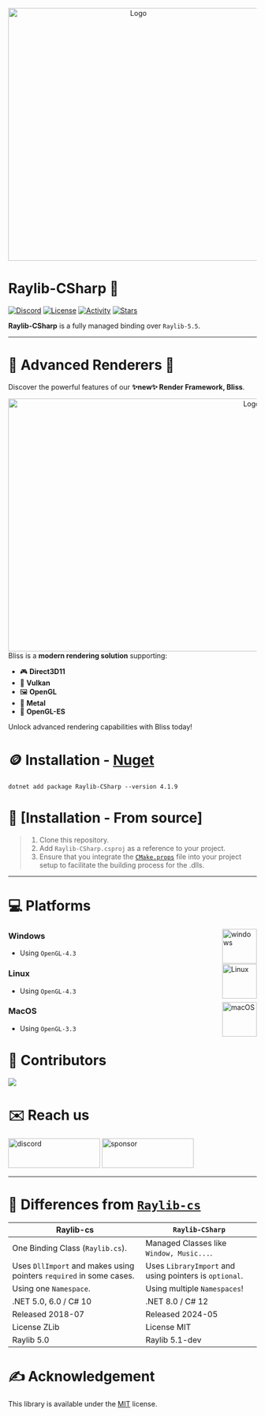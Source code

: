 <p align="center" style="margin-bottom: 0px !important;">
  <img width="512" src="https://github.com/MrScautHD/Raylib-CSharp/assets/65916181/6b01ab20-dbb1-40fc-a19f-acd7ae30c738" alt="Logo" align="center">
</p>

# Raylib-CSharp 🚀
[![Discord](https://img.shields.io/discord/1199798541980283051?style=flat-square&logo=discord&label=Discord)](https://discord.gg/7XKw6YQa76)
[![License](https://img.shields.io/github/license/MrScautHD/Raylib-CSharp?style=flat-square&logo=libreofficewriter&label=License)](LICENSE)
[![Activity](https://img.shields.io/github/commit-activity/w/MrScautHD/Raylib-CSharp?style=flat-square&logo=Github&label=Activity)](https://github.com/MrScautHD/Raylib-CSharp/activity)
[![Stars](https://img.shields.io/github/stars/MrScautHD/Raylib-CSharp?style=flat-square&logo=Github&label=Stars)](https://github.com/MrScautHD/Raylib-CSharp/stargazers)

__Raylib-CSharp__ is a fully managed binding over `Raylib-5.5`.

---

# 🔧 **Advanced Renderers** 🚀
Discover the powerful features of our **✨new✨ Render Framework, Bliss**. 

<p align="right" style="margin-bottom: 0px !important;">
  <img width="512" src="https://github.com/user-attachments/assets/cb8a5929-3f79-4a68-ab2c-36b395148c06" alt="Logo" align="right">
</p>

Bliss is a **modern rendering solution** supporting:
- 🎮 **Direct3D11**
- 🌋 **Vulkan**
- 🖼️ **OpenGL**
- 🍎 **Metal**
- 📱 **OpenGL-ES**

Unlock advanced rendering capabilities with Bliss today!

# 🪙 Installation - [Nuget](https://www.nuget.org/packages/Raylib-CSharp)
```
dotnet add package Raylib-CSharp --version 4.1.9
```

# 📖 [Installation - From source]
> 1. Clone this repository.
> 2. Add `Raylib-CSharp.csproj` as a reference to your project.
> 3. Ensure that you integrate the [`CMake.props`](https://github.com/MrScautHD/Raylib-CSharp/blob/main/src/Raylib-CSharp.Test/CMake.props) file into your project setup to facilitate the building process for the .dlls.
---

# 💻 Platforms
[<img src="https://github.com/MrScautHD/Sparkle/assets/65916181/a92bd5fa-517b-44c2-ab58-cc01b5ae5751" alt="windows" width="70" height="70" align="right">](https://www.microsoft.com/de-at/windows)
### Windows
- Using `OpenGL-4.3`

[<img src="https://github.com/MrScautHD/Sparkle/assets/65916181/f9e643a8-4d46-450c-91ac-d220394ecd42" alt="Linux" width="70" height="70" align="right">](https://www.ubuntu.com/)
### Linux
- Using `OpenGL-4.3`

[<img src="https://github.com/MrScautHD/Sparkle/assets/65916181/e37eb15f-4237-47ae-9ae7-e4455f7c3d92" alt="macOS" width="70" height="70" align="right">](https://www.apple.com/at/macos/sonoma/)
### MacOS
- Using `OpenGL-3.3`

# 🧑 Contributors
<a href="https://github.com/mrscauthd/Raylib-CSharp/graphs/contributors">
  <img src="https://contrib.rocks/image?repo=mrscauthd/Raylib-CSharp&max=500&columns=20&anon=1" />
</a>

# ✉️ Reach us
[<img src="https://github.com/MrScautHD/Sparkle/assets/65916181/87b291cd-6506-4fb5-b032-abf3170a28c4" alt="discord" width="186" height="60">](https://discord.gg/7XKw6YQa76)
[<img src="https://github.com/MrScautHD/Sparkle/assets/65916181/de09f016-db11-4554-aa56-4d1bd6c2464f" alt="sponsor" width="186" height="60">](https://github.com/sponsors/MrScautHD)

---

# 📖 Differences from [`Raylib-cs`](https://github.com/ChrisDill/Raylib-cs)

| Raylib-cs                                                            | `Raylib-CSharp`                                                                                                                                                                   |
| -------------------------------------------------------------------- | --------------------------------------------------------------------------------------------------------------------------------------------------------------------------------- |
| One Binding Class (`Raylib.cs`).                                     | Managed Classes like `Window, Music...`.                                                                                                                                          |
| Uses `DllImport` and makes using pointers `required` in some cases.  | Uses `LibraryImport` and using pointers is `optional`.                                                                                                                            |
| Using one `Namespace`.                                               | Using multiple `Namespaces`!                                                                                                                                                      |
| .NET 5.0, 6.0 / C# 10                                                | .NET 8.0 / C# 12                                                                                                                                                                  |
| Released 2018-07                                                     | Released 2024-05                                                                                                                                                                  |
| License ZLib                                                         | License MIT                                                                                                                                                                       |
| Raylib 5.0                                                           | Raylib 5.1-dev                                                                                                                                                                    |

# ✍️ Acknowledgement
This library is available under the [MIT](https://choosealicense.com/licenses/mit) license.
